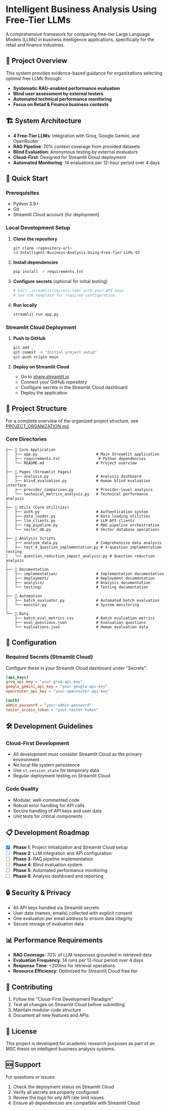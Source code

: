 # Intelligent Business Analysis Using Free-Tier LLMs

A comprehensive framework for comparing free-tier Large Language Models (LLMs) in business intelligence applications, specifically for the retail and finance industries.

## 🎯 Project Overview

This system provides evidence-based guidance for organizations selecting optimal free LLMs through:
- **Systematic RAG-enabled performance evaluation**
- **Blind user assessment by external testers**
- **Automated technical performance monitoring**
- **Focus on Retail & Finance business contexts**

## 🏗️ System Architecture

- **4 Free-Tier LLMs**: Integration with Groq, Google Gemini, and OpenRouter
- **RAG Pipeline**: 70% context coverage from provided datasets
- **Blind Evaluation**: Anonymous testing by external evaluators
- **Cloud-First**: Designed for Streamlit Cloud deployment
- **Automated Monitoring**: 14 evaluations per 12-hour period over 4 days

## 🚀 Quick Start

### Prerequisites
- Python 3.9+
- Git
- Streamlit Cloud account (for deployment)

### Local Development Setup

1. **Clone the repository**
   ```bash
   git clone <repository-url>
   cd Intelligent-Business-Analysis-Using-Free-Tier-LLMs-V2
   ```

2. **Install dependencies**
   ```bash
   pip install -r requirements.txt
   ```

3. **Configure secrets** (optional for initial testing)
   ```bash
   # Edit .streamlit/secrets.toml with your API keys
   # See the template for required configuration
   ```

4. **Run locally**
   ```bash
   streamlit run app.py
   ```

### Streamlit Cloud Deployment

1. **Push to GitHub**
   ```bash
   git add .
   git commit -m "Initial project setup"
   git push origin main
   ```

2. **Deploy on Streamlit Cloud**
   - Go to [share.streamlit.io](https://share.streamlit.io)
   - Connect your GitHub repository
   - Configure secrets in the Streamlit Cloud dashboard
   - Deploy the application

## 📁 Project Structure

For a complete overview of the organized project structure, see [PROJECT_ORGANIZATION.md](PROJECT_ORGANIZATION.md).

### **Core Directories**

```
├── 📁 Core Application
│   ├── app.py                          # Main Streamlit application
│   ├── requirements.txt                 # Python dependencies
│   └── README.md                       # Project overview
│
├── 📁 Pages (Streamlit Pages)
│   ├── analysis.py                     # Analysis dashboard
│   ├── blind_evaluation.py             # Human blind evaluation interface
│   ├── provider_comparison.py          # Provider-level analysis
│   └── technical_metrics_analysis.py   # Technical performance analysis
│
├── 📁 Utils (Core Utilities)
│   ├── auth.py                         # Authentication system
│   ├── data_loader.py                  # Data loading utilities
│   ├── llm_clients.py                  # LLM API clients
│   ├── rag_pipeline.py                 # RAG pipeline orchestration
│   └── vector_db.py                    # Vector database operations
│
├── 📁 Analysis Scripts
│   ├── analyze_data.py                 # Comprehensive data analysis
│   ├── test_4_question_implementation.py # 4-question implementation testing
│   └── question_reduction_impact_analysis.py # Question reduction analysis
│
├── 📁 Documentation
│   ├── implementation/                 # Implementation documentation
│   ├── deployment/                     # Deployment documentation
│   ├── analysis/                       # Analysis documentation
│   └── testing/                        # Testing documentation
│
├── 📁 Automation
│   ├── batch_evaluator.py              # Automated batch evaluation
│   └── monitor.py                      # System monitoring
│
└── 📁 Data
    ├── batch_eval_metrics.csv          # Batch evaluation metrics
    ├── eval_questions.json             # Evaluation questions
    └── evaluations.json                # Human evaluation data
```

## 🔧 Configuration

### Required Secrets (Streamlit Cloud)

Configure these in your Streamlit Cloud dashboard under "Secrets":

```toml
[api_keys]
groq_api_key = "your-groq-api-key"
google_gemini_api_key = "your-google-api-key"
openrouter_api_key = "your-openrouter-api-key"

[auth]
admin_password = "your-admin-password"
tester_access_token = "your-tester-token"
```

## 🛠️ Development Guidelines

### Cloud-First Development
- All development must consider Streamlit Cloud as the primary environment
- No local file system persistence
- Use `st.session_state` for temporary data
- Regular deployment testing on Streamlit Cloud

### Code Quality
- Modular, well-commented code
- Robust error handling for API calls
- Secure handling of API keys and user data
- Unit tests for critical components

## 📋 Development Roadmap

- [x] **Phase 1**: Project initialization and Streamlit Cloud setup
- [ ] **Phase 2**: LLM integration and API configuration
- [ ] **Phase 3**: RAG pipeline implementation
- [ ] **Phase 4**: Blind evaluation system
- [ ] **Phase 5**: Automated performance monitoring
- [ ] **Phase 6**: Analysis dashboard and reporting

## 🔒 Security & Privacy

- All API keys handled via Streamlit secrets
- User data (names, emails) collected with explicit consent
- One evaluation per email address to ensure data integrity
- Secure storage of evaluation data

## 📊 Performance Requirements

- **RAG Coverage**: 70% of LLM responses grounded in retrieved data
- **Evaluation Frequency**: 14 runs per 12-hour period over 4 days
- **Response Time**: <200ms for retrieval operations
- **Resource Efficiency**: Optimized for Streamlit Cloud free tier

## 🤝 Contributing

1. Follow the "Cloud-First Development Paradigm"
2. Test all changes on Streamlit Cloud before submitting
3. Maintain modular code structure
4. Document all new features and APIs

## 📄 License

This project is developed for academic research purposes as part of an MSC thesis on intelligent business analysis systems.

## 🆘 Support

For questions or issues:
1. Check the deployment status on Streamlit Cloud
2. Verify all secrets are properly configured
3. Review the logs for any API rate limit issues
4. Ensure all dependencies are compatible with Streamlit Cloud 